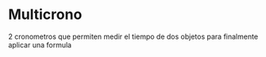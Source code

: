 # Multicrono
2 cronometros que permiten medir el tiempo de dos objetos para finalmente aplicar una formula
